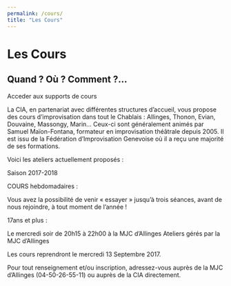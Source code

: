 ```yaml
---
permalink: /cours/
title: "Les Cours"
---
```


# Les Cours

## Quand ? Où ? Comment ?…

Acceder aux supports de cours

La CIA, en partenariat avec différentes structures d’accueil, vous propose des cours d’improvisation dans tout le Chablais : Allinges, Thonon, Evian, Douvaine, Massongy, Marin… Ceux-ci sont généralement animés par Samuel Maïon-Fontana, formateur en improvisation théâtrale depuis 2005. Il est issu de la Fédération d’Improvisation Genevoise où il a reçu une majorité de ses formations.

Voici les ateliers actuellement proposés :

Saison 2017-2018

COURS hebdomadaires :

Vous avez la possibilité de venir « essayer » jusqu’à trois séances, avant de nous rejoindre, à tout moment de l’année !

17ans et plus :

Le mercredi soir de 20h15 à 22h00
à la MJC d’Allinges
Ateliers gérés par la MJC d’Allinges

Les cours reprendront le mercredi 13 Septembre 2017.

Pour tout renseignement et/ou inscription, adressez-vous auprès de la MJC d’Allinges (04-50-26-55-11) ou auprès de la CIA directement.
